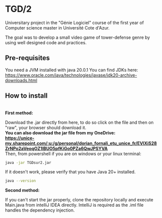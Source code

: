 # TGD/2

Universitary project in the "Génie Logiciel" course of the first year of Computer science master in Université Cote d'Azur.

The goal was to develop a small video game of tower-defense genre by using well designed code and practices.

## Pre-requisites

You need a JVM installed with java 20.0.1
You can find JDKs here: https://www.oracle.com/java/technologies/javase/jdk20-archive-downloads.html

## How to install

<br>
<b>First method:</b>

Download the .jar directly from here, to do so click on the file and then on "raw", your browser should download it.
<br><b>You can also download the jar file from my OneDrive: <br> https://unice-my.sharepoint.com/:u:/g/personal/dorian_fornali_etu_unice_fr/EVlXiS28ZrNPo2aVeoqOZ1IBUO5pfKiGo0PZa6QwJPSYVA </b>
<br>Then, from powershell if you are on windows or your linux terminal:

```bash
java -jar TGDsur2.jar
```

If it doesn't work, please verify that you have Java 20+ installed. 

```bash
java --version
```
<b>Second method:</b>

If you can't start the jar properly, clone the repository locally and execute Main.java from intelliJ IDEA directly. IntelliJ is required as the .iml file handles the dependency injection.
